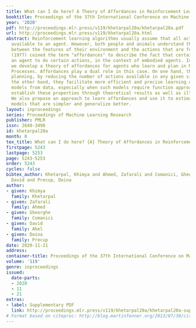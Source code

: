 ```yaml
---
title: What can I do here? A Theory of Affordances in Reinforcement Learning
booktitle: Proceedings of the 37th International Conference on Machine Learning
year: '2020'
pdf: http://proceedings.mlr.press/v119/khetarpal20a/khetarpal20a.pdf
url: http://proceedings.mlr.press/v119/khetarpal20a.html
abstract: Reinforcement learning algorithms usually assume that all actions are always
  available to an agent. However, both people and animals understand the general link
  between the features of their environment and the actions that are feasible. Gibson
  (1977) coined the term "affordances" to describe the fact that certain states enable
  an agent to do certain actions, in the context of embodied agents. In this paper,
  we develop a theory of affordances for agents who learn and plan in Markov Decision
  Processes. Affordances play a dual role in this case. On one hand, they allow faster
  planning, by reducing the number of actions available in any given situation. On
  the other hand, they facilitate more efficient and precise learning of transition
  models from data, especially when such models require function approximation. We
  establish these properties through theoretical results as well as illustrative examples.
  We also propose an approach to learn affordances and use it to estimate transition
  models that are simpler and generalize better.
layout: inproceedings
series: Proceedings of Machine Learning Research
publisher: PMLR
issn: 2640-3498
id: khetarpal20a
month: 0
tex_title: What can I do here? {A} Theory of Affordances in Reinforcement Learning
firstpage: 5243
lastpage: 5253
page: 5243-5253
order: 5243
cycles: false
bibtex_author: Khetarpal, Khimya and Ahmed, Zafarali and Comanici, Gheorghe and Abel,
  David and Precup, Doina
author:
- given: Khimya
  family: Khetarpal
- given: Zafarali
  family: Ahmed
- given: Gheorghe
  family: Comanici
- given: David
  family: Abel
- given: Doina
  family: Precup
date: 2020-11-21
address: 
container-title: Proceedings of the 37th International Conference on Machine Learning
volume: '119'
genre: inproceedings
issued:
  date-parts:
  - 2020
  - 11
  - 21
extras:
- label: Supplementary PDF
  link: http://proceedings.mlr.press/v119/khetarpal20a/khetarpal20a-supp.pdf
# Format based on citeproc: http://blog.martinfenner.org/2013/07/30/citeproc-yaml-for-bibliographies/
---
```


